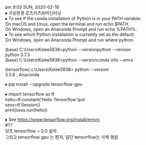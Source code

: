 pm 9:03 SUN, 2020-02-16     
⦁	가상환경 로츠카츠AI머신러닝     
⦁	To see if the conda installation of Python is in your PATH variable:    
   On macOS and Linux, open the terminal and run echo $PATH.   
   On Windows, open an Anaconda Prompt and run echo %PATH%.    
⦁	To see which Python installation is currently set as the default:    
On Windows, open an Anaconda Prompt and run where python.   

(base) C:\Users\Kslee5838>python --versionpython --version   
	python 3.7.3   
(base) C:\Users\Kslee5838>python --versionconda info --envs    

(tensorflow) c:\Users\Kslee5838> python --version  
	3.5.6 ; Anaconda    

⦁	pip install --upgrade tensorflow-gpu   

⦁	import tensorflow as tf     
hello=tf.constant('Hello Tensorflow'quit    
sess=tf.Session()   
print(sess.run(hello))   

⦁	See https://www.tensorflow.org/install/errors           
#??           
당초 tensorflow = 2.0 설치       
그리고 tensorflow gpu 는 뭔지, 일단 tensorflow는 삭제 했음   
